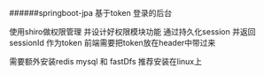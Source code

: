 ######springboot-jpa 基于token 登录的后台

使用shiro做权限管理 并设计好权限模块功能
通过持久化session 并返回sessionId 作为token
前端需要把token放在header中带过来


需要额外安装redis mysql 和 fastDfs
推荐安装在linux上
